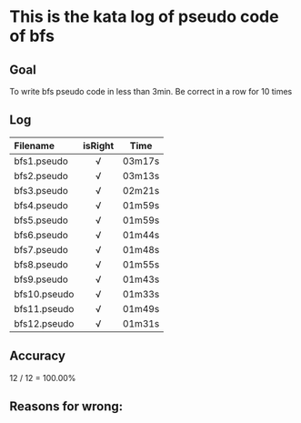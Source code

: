 # This is the kata log of pseudo code of bfs

## Goal
To write bfs pseudo code in less than 3min.
Be correct in a row for 10 times

## Log

| Filename           | isRight    | Time |
|:------------------ |:----------:|:----:|
| bfs1.pseudo        |√           |03m17s|
| bfs2.pseudo        |√           |03m13s|
| bfs3.pseudo        |√           |02m21s|
| bfs4.pseudo        |√           |01m59s|
| bfs5.pseudo        |√           |01m59s|
| bfs6.pseudo        |√           |01m44s|
| bfs7.pseudo        |√           |01m48s|
| bfs8.pseudo        |√           |01m55s|
| bfs9.pseudo        |√           |01m43s|
| bfs10.pseudo       |√           |01m33s|
| bfs11.pseudo       |√           |01m49s|
| bfs12.pseudo       |√           |01m31s|

## Accuracy
12 / 12 = 100.00%

## Reasons for wrong:
